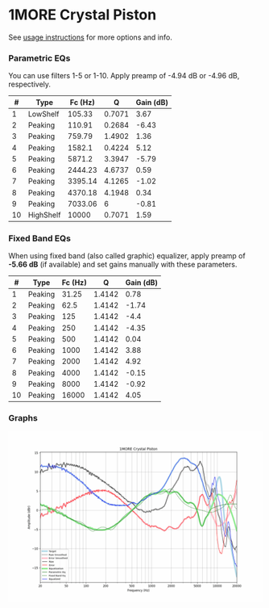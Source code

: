 # 1MORE Crystal Piston
See [usage instructions](https://github.com/jaakkopasanen/AutoEq#usage) for more options and info.

### Parametric EQs
You can use filters 1-5 or 1-10. Apply preamp of -4.94 dB or -4.96 dB, respectively.

|   # | Type      |   Fc (Hz) |      Q |   Gain (dB) |
|-----|-----------|-----------|--------|-------------|
|   1 | LowShelf  |    105.33 | 0.7071 |        3.67 |
|   2 | Peaking   |    110.91 | 0.2684 |       -6.43 |
|   3 | Peaking   |    759.79 | 1.4902 |        1.36 |
|   4 | Peaking   |   1582.1  | 0.4224 |        5.12 |
|   5 | Peaking   |   5871.2  | 3.3947 |       -5.79 |
|   6 | Peaking   |   2444.23 | 4.6737 |        0.59 |
|   7 | Peaking   |   3395.14 | 4.1265 |       -1.02 |
|   8 | Peaking   |   4370.18 | 4.1948 |        0.34 |
|   9 | Peaking   |   7033.06 | 6      |       -0.81 |
|  10 | HighShelf |  10000    | 0.7071 |        1.59 |

### Fixed Band EQs
When using fixed band (also called graphic) equalizer, apply preamp of **-5.66 dB** (if available) and set gains manually with these parameters.

|   # | Type    |   Fc (Hz) |      Q |   Gain (dB) |
|-----|---------|-----------|--------|-------------|
|   1 | Peaking |     31.25 | 1.4142 |        0.78 |
|   2 | Peaking |     62.5  | 1.4142 |       -1.74 |
|   3 | Peaking |    125    | 1.4142 |       -4.4  |
|   4 | Peaking |    250    | 1.4142 |       -4.35 |
|   5 | Peaking |    500    | 1.4142 |        0.04 |
|   6 | Peaking |   1000    | 1.4142 |        3.88 |
|   7 | Peaking |   2000    | 1.4142 |        4.92 |
|   8 | Peaking |   4000    | 1.4142 |       -0.15 |
|   9 | Peaking |   8000    | 1.4142 |       -0.92 |
|  10 | Peaking |  16000    | 1.4142 |        4.05 |

### Graphs
![](./1MORE%20Crystal%20Piston.png)
